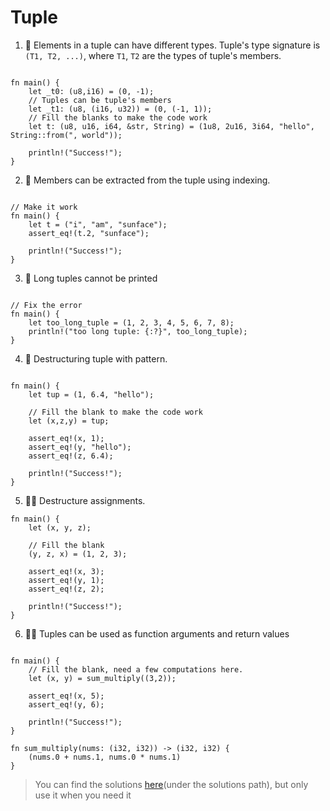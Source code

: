 # Tuple
1. 🌟 Elements in a tuple can have different types. Tuple's type signature is `(T1, T2, ...)`, where `T1`, `T2` are the types of tuple's members.
```rust,editable

fn main() {
    let _t0: (u8,i16) = (0, -1);
    // Tuples can be tuple's members
    let _t1: (u8, (i16, u32)) = (0, (-1, 1));
    // Fill the blanks to make the code work
    let t: (u8, u16, i64, &str, String) = (1u8, 2u16, 3i64, "hello", String::from(", world"));

    println!("Success!");
}
```

2. 🌟 Members can be extracted from the tuple using indexing.
```rust,editable

// Make it work
fn main() {
    let t = ("i", "am", "sunface");
    assert_eq!(t.2, "sunface");

    println!("Success!");
}
```

3. 🌟 Long tuples  cannot be printed
```rust,editable

// Fix the error
fn main() {
    let too_long_tuple = (1, 2, 3, 4, 5, 6, 7, 8);
    println!("too long tuple: {:?}", too_long_tuple);
}
```

4. 🌟 Destructuring tuple with pattern.
```rust,editable

fn main() {
    let tup = (1, 6.4, "hello");

    // Fill the blank to make the code work
    let (x,z,y) = tup;

    assert_eq!(x, 1);
    assert_eq!(y, "hello");
    assert_eq!(z, 6.4);

    println!("Success!");
}
```

5. 🌟🌟 Destructure assignments.
```rust,editable
fn main() {
    let (x, y, z);

    // Fill the blank
    (y, z, x) = (1, 2, 3);
    
    assert_eq!(x, 3);
    assert_eq!(y, 1);
    assert_eq!(z, 2);

    println!("Success!");
}
```

6. 🌟🌟 Tuples can be used as function arguments and return values
```rust,editable

fn main() {
    // Fill the blank, need a few computations here.
    let (x, y) = sum_multiply((3,2));

    assert_eq!(x, 5);
    assert_eq!(y, 6);

    println!("Success!");
}

fn sum_multiply(nums: (i32, i32)) -> (i32, i32) {
    (nums.0 + nums.1, nums.0 * nums.1)
}
```

> You can find the solutions [here](https://github.com/sunface/rust-by-practice)(under the solutions path), but only use it when you need it